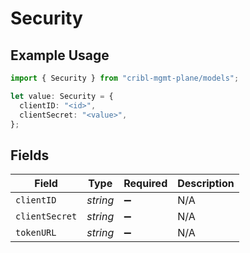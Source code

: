 # Security

## Example Usage

```typescript
import { Security } from "cribl-mgmt-plane/models";

let value: Security = {
  clientID: "<id>",
  clientSecret: "<value>",
};
```

## Fields

| Field              | Type               | Required           | Description        |
| ------------------ | ------------------ | ------------------ | ------------------ |
| `clientID`         | *string*           | :heavy_minus_sign: | N/A                |
| `clientSecret`     | *string*           | :heavy_minus_sign: | N/A                |
| `tokenURL`         | *string*           | :heavy_minus_sign: | N/A                |